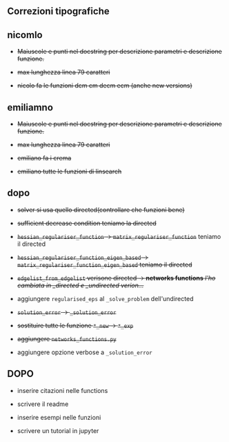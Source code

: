 Correzioni tipografiche
-----------------------

## nicomlo

* ~~Maiuscole e punti nel docstring per descrizione parametri e descrizione funzione.~~

* ~~max lunghezza linea 79 caratteri~~

* ~~nicolo fa le funzioni dcm cm decm ecm (anche new versions)~~

## emiliamno

* ~~Maiuscole e punti nel docstring per descrizione parametri e descrizione funzione.~~

* ~~max lunghezza linea 79 caratteri~~

* ~~emiliano fa i crema~~

* ~~emiliano tutte le funzioni di linsearch~~

## dopo

* ~~solver si usa quello directed(controllare che funzioni bene)~~

* ~~sufficient decrease condition teniamo la directed~~

* ~~`hessian_regulariser_function` -> `matrix_regulariser_function`~~
    teniamo il directed

* ~~`hessian_regulariser_function_eigen_based` -> `matrix_regulariser_function_eigen_based`
    teniamo il directed~~

* ~~`edgelist_from_edgelist` verisone directed -> __networks functions__
    *l'ho cambiata in _directed e _undirected verion...*~~

* aggiungere `regularised_eps` al `_solve_problem` dell'undirected

* ~~`solution_error` -> `_solution_error`~~

* ~~sostituire tutte le funzione `*_new` -> `*_exp`~~

* ~~aggiungere `networks_functions.py`~~

* aggiungere opzione verbose a `_solution_error`

DOPO
----

* inserire citazioni nelle functions

* scrivere il readme

* inserire esempi nelle funzioni

* scrivere un tutorial in jupyter
